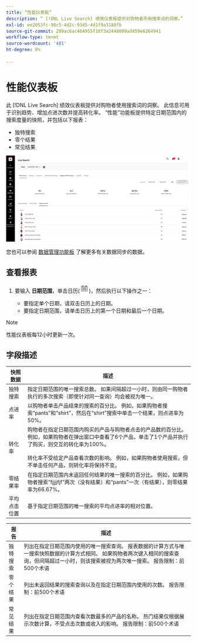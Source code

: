 ```yaml
---
title: “性能仪表板”
description: “ [!DNL Live Search] 绩效仪表板提供对购物者所用搜索词的洞察。”
exl-id: ee2053fc-98c5-4d2c-9345-4d1f9a3180fb
source-git-commit: 289ac6ac464955f18f3a2448099ad459e6264941
workflow-type: tm+mt
source-wordcount: '481'
ht-degree: 0%

---
```


# 性能仪表板

此 [!DNL Live Search] 绩效仪表板提供对购物者使用搜索词的洞察。 此信息可用于识别趋势、增加点进次数并提高转化率。 “性能”功能板提供特定日期范围内的搜索度量的快照，并包括以下报表：

* 独特搜索
* 零个结果
* 常见结果

![性能](assets/performance-unique-searches.png)

您也可以参阅 [数据管理功能板](https://experienceleague.adobe.com/docs/commerce-admin/systems/data-transfer/data-dashboard.html) 了解更多有关数据同步的数据。

## 查看报表

1. 要输入 **日期范围**，单击日历(![日历](assets/btn-calendar.png))，然后执行以下操作之一：

   * 要指定单个日期，请双击日历上的日期。
   * 要指定日期范围，请单击日历上的第一个日期和最后一个日期。

>[!NOTE]
>
>性能仪表板每12小时更新一次。

## 字段描述

| 快照数据 | 描述 |
|--- |--- |
| 独特搜索 | 指定日期范围的唯一搜索总数。 如果间隔超过一小时，则由同一购物者执行的多次搜索（即使针对同一查询）均会被视为唯一。 |
| 点进率 | 以购物者单击产品结束的搜索的百分比。 例如，如果购物者搜索“pants”和“shirt”，然后在“shirt”搜索中单击一个结果，则点进率为50%。 |
| 转化率 | 购物者在指定日期范围内购买的产品与购物者点击的产品数的百分比。 例如，如果购物者在弹出窗口中查看了6个产品，单击了1个产品并执行了购买，则交互的转化率为100%。 <br /><br />转化率不受给定产品查看次数的影响。 例如，如果购物者使用搜索，但不单击任何产品，则转化率将保持不变。 |
| 零结果率 | 在指定日期范围内未返回任何结果的唯一搜索的百分比。 例如，如果购物者搜索“fjjjjfjf”两次（没有结果）和“pants”一次（有结果），则零结果率为66.67%。 |
| 平均 点击位置 | 基于指定日期范围的唯一搜索的平均点进率的相对位置。 |

| 报告 | 描述 |
|--- |--- |
| 独特搜索 | 列出在指定日期范围内使用的唯一搜索查询。 报表数据的计算方式与唯一搜索快照数据的计算方式相同。 如果购物者两次键入相同的搜索查询，但间隔超过一小时，则该搜索被视为两次唯一搜索。 报告限制：前500个术语 |
| 零个结果 | 列出未返回结果的搜索查询以及在指定日期范围内使用的次数。 报告限制：前500个术语 |
| 常见结果 | 列出在指定日期范围内查看次数最多的产品的名称。 热门结果仅根据展示次数计算，不受点击次数或收入的影响。 报告限制：前500个术语 |
